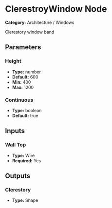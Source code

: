 
# ClerestroyWindow Node

**Category:** Architecture / Windows

Clerestory window band

## Parameters


### Height
- **Type:** number
- **Default:** 600
- **Min:** 400
- **Max:** 1200



### Continuous
- **Type:** boolean
- **Default:** true





## Inputs


### Wall Top
- **Type:** Wire
- **Required:** Yes



## Outputs


### Clerestory
- **Type:** Shape




